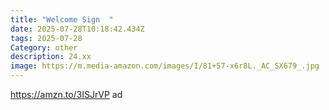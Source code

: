 ```yaml
---
title: "Welcome Sign  "
date: 2025-07-28T10:18:42.434Z
tags: 2025-07-28
Category: other
description: 24.xx
image: https://m.media-amazon.com/images/I/81+57-x6r8L._AC_SX679_.jpg
---
```

 https://amzn.to/3ISJrVP ad